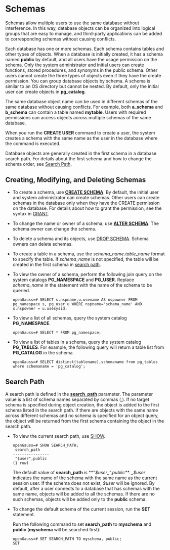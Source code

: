 # Schemas<a name="EN-US_TOPIC_0289900181"></a>

Schemas allow multiple users to use the same database without interference. In this way, database objects can be organized into logical groups that are easy to manage, and third-party applications can be added to corresponding schemas without causing conflicts.

Each database has one or more schemas. Each schema contains tables and other types of objects. When a database is initially created, it has a schema named  **public**  by default, and all users have the usage permission on the schema. Only the system administrator and initial users can create functions, stored procedures, and synonyms in the public schema. Other users cannot create the three types of objects even if they have the create permission. You can group database objects by schema. A schema is similar to an OS directory but cannot be nested. By default, only the initial user can create objects in  **pg\_catalog**.

The same database object name can be used in different schemas of the same database without causing conflicts. For example, both  **a\_schema**  and  **b\_schema**  can contain a table named  **mytable**. Users with required permissions can access objects across multiple schemas of the same database.

When you run the  **CREATE USER**  command to create a user, the system creates a schema with the same name as the user in the database where the command is executed.

Database objects are generally created in the first schema in a database search path. For details about the first schema and how to change the schema order, see  [Search Path](#en-us_topic_0283137084_en-us_topic_0237121104_en-us_topic_0156599225_section03655314403).

## Creating, Modifying, and Deleting Schemas<a name="en-us_topic_0283137084_en-us_topic_0237121104_en-us_topic_0156599225_section0594124724510"></a>

-   To create a schema, use  **[CREATE SCHEMA](create-schema.md)**. By default, the initial user and system administrator can create schemas. Other users can create schemas in the database only when they have the CREATE permission on the database. For details about how to grant the permission, see the syntax in  [GRANT](grant.md).
-   To change the name or owner of a schema, use  **[ALTER SCHEMA](alter-schema.md)**. The schema owner can change the schema.
-   To delete a schema and its objects, use  [DROP SCHEMA](drop-schema.md). Schema owners can delete schemas.
-   To create a table in a schema, use the  _schema\_name_**.**_table\_name_  format to specify the table. If  _schema\_name_  is not specified, the table will be created in the first schema in  [search path](#en-us_topic_0283137084_en-us_topic_0237121104_en-us_topic_0156599225_section03655314403).
-   To view the owner of a schema, perform the following join query on the system catalogs  **PG\_NAMESPACE**  and  **PG\_USER**. Replace  _schema\_name_  in the statement with the name of the schema to be queried.

    ```
    openGauss=# SELECT s.nspname,u.usename AS nspowner FROM pg_namespace s, pg_user u WHERE nspname='schema_name' AND s.nspowner = u.usesysid;
    ```

-   To view a list of all schemas, query the system catalog  **PG\_NAMESPACE**.

    ```
    openGauss=# SELECT * FROM pg_namespace;
    ```

-   To view a list of tables in a schema, query the system catalog  **PG\_TABLES**. For example, the following query will return a table list from  **PG\_CATALOG**  in the schema.

    ```
    openGauss=# SELECT distinct(tablename),schemaname from pg_tables where schemaname = 'pg_catalog';
    ```


## Search Path<a name="en-us_topic_0283137084_en-us_topic_0237121104_en-us_topic_0156599225_section03655314403"></a>

A search path is defined in the  **[search\_path](en-us_topic_0283136752.md#en-us_topic_0237124732_en-us_topic_0059779117_s304b0a206e2e4ca782210ffb66cbc4b0)**  parameter. The parameter value is a list of schema names separated by commas \(,\). If no target schema is specified during object creation, the object is added to the first schema listed in the search path. If there are objects with the same name across different schemas and no schema is specified for an object query, the object will be returned from the first schema containing the object in the search path.

-   To view the current search path, use  [SHOW](show.md).

    ```
    openGauss=# SHOW SEARCH_PATH;
     search_path
    ----------------
     "$user",public
    (1 row)
    ```

    The default value of  **search\_path**  is  **"_$user_",public**.  _$user_  indicates the name of the schema with the same name as the current session user. If the schema does not exist,  _$user_  will be ignored. By default, after a user connects to a database that has schemas with the same name, objects will be added to all the schemas. If there are no such schemas, objects will be added only to the  **public**  schema.

-   To change the default schema of the current session, run the  **SET**  statement.

    Run the following command to set  **search\_path**  to  **myschema**  and  **public**  \(**myschema**  will be searched first\):

    ```
    openGauss=# SET SEARCH_PATH TO myschema, public;
    SET
    ```



